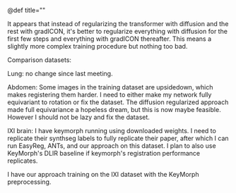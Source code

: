 @def title=""


It appears that instead of regularizing the transformer with diffusion and the rest with gradICON, it's better to regularize everything with diffusion for the first few steps and everything with gradICON thereafter. This means a slightly more complex training procedure but nothing too bad.



Comparison datasets:

Lung: no change since last meeting.

Abdomen: Some images in the training dataset are upsidedown, which makes registering them harder. I need to either make my network fully equivariant to rotation or fix the dataset. The diffusion regularized approach made full equivariance a hopeless dream, but this is now maybe feasible. However I should not be lazy and fix the dataset.


IXI brain: I have keymorph running using downloaded weights. I need to replicate their synthseg labels to fully replicate their paper, after which I can run EasyReg, ANTs, and our approach on this dataset. I plan to also use KeyMorph's DLIR baseline if keymorph's registration performance replicates.

I have our approach training on the IXI dataset with the KeyMorph preprocessing.
